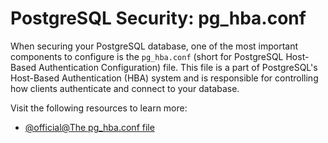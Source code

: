 # PostgreSQL Security: pg_hba.conf

When securing your PostgreSQL database, one of the most important components to configure is the `pg_hba.conf` (short for PostgreSQL Host-Based Authentication Configuration) file. This file is a part of PostgreSQL's Host-Based Authentication (HBA) system and is responsible for controlling how clients authenticate and connect to your database. 

Visit the following resources to learn more:

- [@official@The pg_hba.conf file](https://www.postgresql.org/docs/current/auth-pg-hba-conf.html)